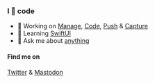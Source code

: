 ### I 💙 code

- 🔭 Working on [Manage](https://manage.techulus.com), [Code](https://code.techulus.com), [Push](https://push.techulus.com) & [Capture](https://capture.techulus.in)
- 🌱 Learning [SwiftUI](https://github.com/arjunkomath?tab=repositories&q=swiftui&type=source&language=swift)
- 💬 Ask me about [anything](https://github.com/arjunkomath/ama)

#### Find me on
<a href="https://twitter.com/arjunz">Twitter</a> &
<a rel="me" href="https://mastodon.au/@arjun">Mastodon</a>
